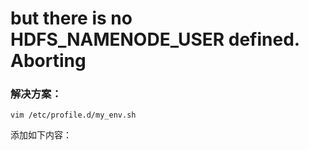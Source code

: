 # but there is no HDFS_NAMENODE_USER defined. Aborting 

### 解决方案：
```
vim /etc/profile.d/my_env.sh
```

添加如下内容：

<!--stackedit_data:
eyJoaXN0b3J5IjpbMzA4ODIxMzIyXX0=
-->
